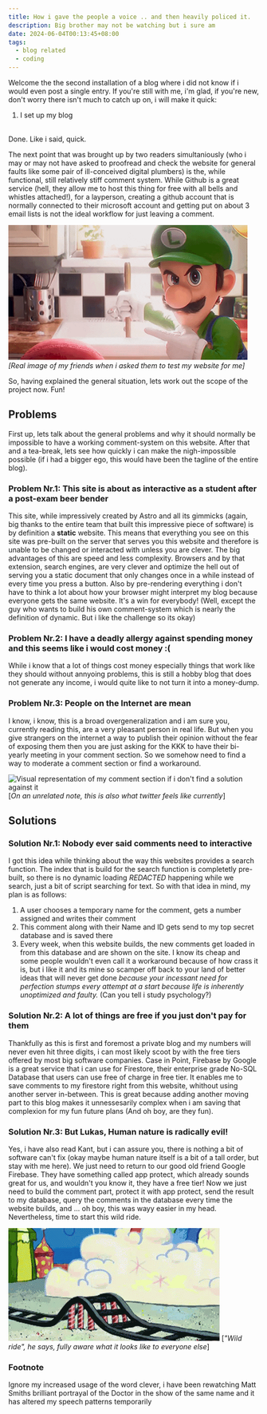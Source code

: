 ```yaml
---
title: How i gave the people a voice .. and then heavily policed it.
description: Big brother may not be watching but i sure am
date: 2024-06-04T00:13:45+08:00
tags:
  - blog related
  - coding
---
```

Welcome the the second installation of a blog where i did not know if i would even post a single entry.
If you're still with me, i'm glad, if you're new, don't worry there isn't much to catch up on, i will make it quick:
1. I set up my blog
<br>
Done.
Like i said, quick.

The next point that was brought up by two readers simultaniously (who i may or may not have asked to proofread and check the website for general faults like some pair of ill-conceived digital plumbers) is the, while functional, still relatively stiff comment system. While Github is a great service (hell, they allow me to host this thing for free with all bells and whistles attached!), for a layperson, creating a github account that is normally connected to their microsoft account and getting put on about 3 email lists is not the ideal workflow for just leaving a comment.

![GIF of the Mario Brothers doing some Plumbing](../attachments/plumbing.gif)
*[Real image of my friends when i asked them to test my website for me]*

So, having explained the general situation, lets work out the scope of the project now. Fun!

## Problems

First up, lets talk about the general problems and why it should normally be impossible to have a working comment-system on this website. After that and a tea-break, lets see how quickly i can make the nigh-impossible possible (if i had a bigger ego, this would have been the tagline of the entire blog).

### Problem Nr.1: This site is about as interactive as a student after a post-exam beer bender
This site, while impressively created by Astro and all its gimmicks (again, big thanks to the entire team that built this impressive piece of software) is by definition a **static** website. This means that everything you see on this site was pre-built on the server that serves you this website and therefore is unable to be changed or interacted with unless you are clever. The big advantages of this are speed and less complexity. Browsers and by that extension, search engines, are very clever and optimize the hell out of serving you a static document that only changes once in a while instead of every time you press a button. Also by pre-rendering everything i don't have to think a lot about how your browser might interpret my blog because everyone gets the same website. It's a win for everybody! (Well, except the guy who wants to build his own comment-system which is nearly the definition of dynamic. But i like the challenge so its okay)

### Problem Nr.2: I have a deadly allergy against spending money and this seems like i would cost money :(
While i know that a lot of things cost money especially things that work like they should without annyoing problems, this is still a hobby blog that does not generate any income, i would quite like to not turn it into a money-dump.

### Problem Nr.3: People on the Internet are mean
I know, i know, this is a broad overgeneralization and i am sure you, currently reading this, are a very pleasant person in real life. But when you give strangers on the internet a way to publish their opinion without the fear of exposing them then you are just asking for the KKK to have their bi-yearly meeting in your comment section. So we somehow need to find a way to moderate a comment section or find a workaround.

![Visual representation of my comment section if i don't find a solution against it](../attachments/fightingTheClan.gif)
[*On an unrelated note, this is also what twitter feels like currently*]

## Solutions

### Solution Nr.1: Nobody ever said comments need to interactive
I got this idea while thinking about the way this websites provides a search function. The index that is build for the search function is completetly pre-built, so there is no dynamic loading *REDACTED* happening while we search, just a bit of script searching for text. So with that idea in mind, my plan is as follows: 
1. A user chooses a temporary name for the comment, gets a number assigned and writes their comment
2. This comment along with their Name and ID gets send to my top secret database and is saved there
3. Every week, when this website builds, the new comments get loaded in from this database and are shown on the site.
I know its cheap and some people wouldn't even call it a workaround because of how crass it is, but i like it and its mine so scamper off back to your land of better ideas that will never get done *because your incessant need for perfection stumps every attempt at a start because life is inherently unoptimized and faulty.* (Can you tell i study psychology?)

### Solution Nr.2: A lot of things are free if you just don't pay for them
Thankfully as this is first and foremost a private blog and my numbers will never even hit three digits, i can most likely scoot by with the free tiers offered by most big software companies. Case in Point, Firebase by Google is a great service that i can use for Firestore, their enterprise grade No-SQL Database that users can use free of charge in free tier. It enables me to save comments to my firestore right from this website, whithout using another server in-between. This is great because adding another moving part to this blog makes it unnessesarily complex when i am saving that complexion for my fun future plans (And oh boy, are they fun).

### Solution Nr.3: But Lukas, Human nature is radically evil!
Yes, i have also read Kant, but i can assure you, there is nothing a bit of software can't fix (okay maybe human nature itself is a bit of a tall order, but stay with me here). We just need to return to our good old friend Google Firebase. They have something called app protect, which already sounds great for us, and wouldn't you know it, they have a free tier! Now we just need to build the comment part, protect it with app protect, send the result to my database, query the comments in the database every time the website builds, and ... oh boy, this was wayy easier in my head. Nevertheless, time to start this wild ride.

![GIF of Spongebob on a very tiny rollercoaster](../attachments/rollercoaster.gif)
[*"Wild ride", he says, fully aware what it looks like to everyone else*]

### Footnote
Ignore my increased usage of the word clever, i have been rewatching Matt Smiths brilliant portrayal of the Doctor in the show of the same name and it has altered my speech patterns temporarily 